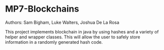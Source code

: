 # MP7-Blockchains

Authors: Sam Bigham, Luke Walters, Joshua De La Rosa

This project implements blockchain in java by using hashes
and a variety of helper and wrapper classes. This will allow the 
user to safely store information in a randomly generated hash code.
